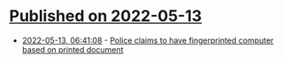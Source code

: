 # [Published on 2022-05-13](index.md)

* [2022-05-13, 06:41:08](https://news.ycombinator.com/item?id=31364151) - [Police claims to have fingerprinted computer based on printed document](https://www.nrk.no/norge/nye-opplysninger-om-trusselbrevet-i-forsvinningssaken_-_-vet-vi-sa-a-si-alt-om-dette-dokumentet-1.15965322)
